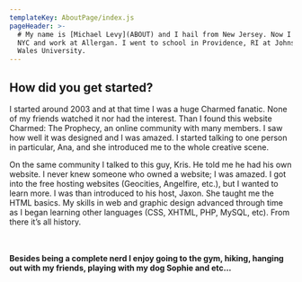 ```yaml
---
templateKey: AboutPage/index.js
pageHeader: >-
  # My name is [Michael Levy](ABOUT) and I hail from New Jersey. Now I live in
  NYC and work at Allergan. I went to school in Providence, RI at Johnson &
  Wales University.
---
```

## How did you get started?

I started around 2003 and at that time I was a huge Charmed fanatic. None of my friends watched it nor had the interest. Than I found this website Charmed: The Prophecy, an online community with many members. I saw how well it was designed and I was amazed. I started talking to one person in particular, Ana, and she introduced me to the whole creative scene.

On the same community I talked to this guy, Kris. He told me he had his own website. I never knew someone who owned a website; I was amazed. I got into the free hosting websites (Geocities, Angelfire, etc.), but I wanted to learn more. I was than introduced to his host, Jaxon. She taught me the HTML basics. My skills in web and graphic design advanced through time as I began learning other languages (CSS, XHTML, PHP, MySQL, etc). From there it’s all history.  
<br><br>

**Besides being a complete nerd I enjoy going to the gym, hiking, hanging out with my friends, playing with my dog Sophie and etc...**
